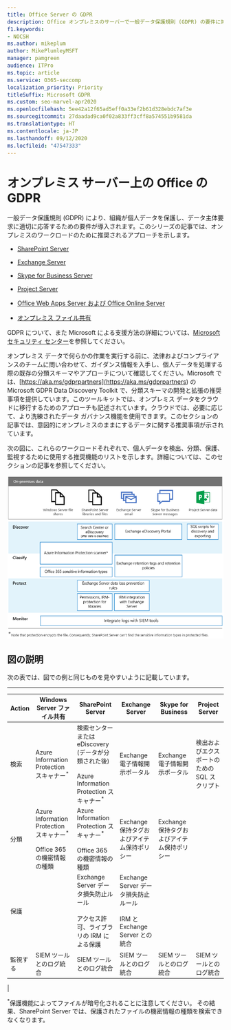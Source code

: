 ```yaml
---
title: Office Server の GDPR
description: Office オンプレミスのサーバーで一般データ保護規則 (GDPR) の要件に対応する方法について説明します。
f1.keywords:
- NOCSH
ms.author: mikeplum
author: MikePlumleyMSFT
manager: pamgreen
audience: ITPro
ms.topic: article
ms.service: O365-seccomp
localization_priority: Priority
titleSuffix: Microsoft GDPR
ms.custom: seo-marvel-apr2020
ms.openlocfilehash: 5ee42a12f65ad5eff0a33ef2b61d328ebdc7af3e
ms.sourcegitcommit: 27daadad9ca0f02a833ff3cff8a574551b9581da
ms.translationtype: HT
ms.contentlocale: ja-JP
ms.lasthandoff: 09/12/2020
ms.locfileid: "47547333"
---
```

# <a name="gdpr-for-office-on-premises-servers"></a>オンプレミス サーバー上の Office の GDPR

一般データ保護規則 (GDPR) により、組織が個人データを保護し、データ主体要求に適切に応答するための要件が導入されます。このシリーズの記事では、オンプレミスのワークロードのために推奨されるアプローチを示します。

- [SharePoint Server](gdpr-for-sharepoint-server.md)

- [Exchange Server](gdpr-for-exchange-server.md)

- [Skype for Business Server](gdpr-for-skype-for-business-server.md)

- [Project Server](gdpr-for-project-server.md)

- [Office Web Apps Server および Office Online Server](gdpr-for-office-online-server.md)

- [オンプレミス ファイル共有](gdpr-for-on-premises-file-shares.md)

GDPR について、また Microsoft による支援方法の詳細については、[Microsoft セキュリティ センター](https://www.microsoft.com/trust-center/privacy/gdpr-overview
)を参照してください。

オンプレミス データで何らかの作業を実行する前に、法律およびコンプライアンスのチームに問い合わせて、ガイダンス情報を入手し、個人データを処理する際の既存の分類スキーマやアプローチについて確認してください。Microsoft では、[https://aka.ms/gdprpartners](<https://aka.ms/gdprpartners>) の Microsoft GDPR Data Discovery Toolkit で、分類スキーマの開発と拡張の推奨事項を提供しています。このツールキットでは、オンプレミス データをクラウドに移行するためのアプローチも記述されています。クラウドでは、必要に応じて、より洗練されたデータ ガバナンス機能を使用できます。このセクションの記事では、意図的にオンプレミスのままにするデータに関する推奨事項が示されています。

次の図に、これらのワークロードそれぞれで、個人データを検出、分類、保護、監視するために使用する推奨機能のリストを示します。詳細については、このセクションの記事を参照してください。

![ワークロード全体で個人データを検出、分類、保護、監視する機能を説明する図](../media/gdpr-for-office-servers-image1.png)

## <a name="illustration-description"></a>図の説明

次の表では、図での例と同じものを見やすいように記載しています。

****

|Action|Windows Server ファイル共有|SharePoint Server|Exchange Server|Skype for Business|Project Server|
|---|---|---|---|---|---|
|検索|Azure Information Protection スキャナー<sup>\*</sup>|検索センターまたは eDiscovery (データが分類された後) <br/><br/> Azure Information Protection スキャナー<sup>\*</sup>|Exchange 電子情報開示ポータル|Exchange 電子情報開示ポータル|検出およびエクスポートのための SQL スクリプト|
|分類|Azure Information Protection スキャナー<sup>\*</sup> <br/><br/> Office 365 の機密情報の種類|Azure Information Protection スキャナー<sup>\*</sup> <br/><br/> Office 365 の機密情報の種類|Exchange 保持タグおよびアイテム保持ポリシー|Exchange 保持タグおよびアイテム保持ポリシー||
|保護||Exchange Server データ損失防止ルール <br/><br/> アクセス許可、ライブラリの IRM による保護|Exchange Server データ損失防止ルール <br/><br/> IRM と Exchange Server との統合|||
|監視する|SIEM ツールとのログ統合|SIEM ツールとのログ統合|SIEM ツールとのログ統合|SIEM ツールとのログ統合|SIEM ツールとのログ統合|
|

<sup>\*</sup>保護機能によってファイルが暗号化されることに注意してください。 その結果、SharePoint Server では、保護されたファイルの機密情報の種類を検索できなくなります。
